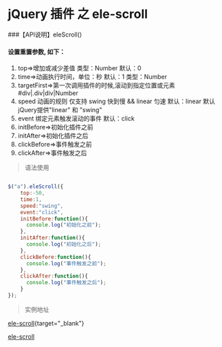 # jQuery 插件 之 ele-scroll

###【API说明】eleScroll()
#### 设置重置参数, 如下：
 1. top=>增加或减少差值  类型：Number 默认：0
 2. time=>动画执行时间，单位：秒 默认：1  类型：Number
 3. targetFirst=>第一次调用插件的时候,滚动到指定位置或元素 #div|.div|div|Number
 4. speed 动画的规则 仅支持 swing 快到慢 && linear 匀速  默认：linear  默认jQuery提供"linear" 和 "swing"
 5. event 绑定元素触发滚动的事件 默认：click
 6. initBefore=>初始化插件之前
 7. initAfter=>初始化插件之后
 8. clickBefore=>事件触发之前
 9. clickAfter=>事件触发之后

> 语法使用

```js

$("a").eleScroll({
    top:-50,
    time:1,
    speed:"swing",
    event:"click",
    initBefore:function(){
      console.log("初始化之前");
    },
    initAfter:function(){
      console.log("初始化之后");
    },
    clickBefore:function(){
      console.log("事件触发之前");
    },
    clickAfter:function(){
      console.log("事件触发之后");
    }
});

```



> 实例地址

[ele-scroll](http://demo.chenzejiang.com/ele-scroll/index.html){target="_blank"}

<a href="http://demo.chenzejiang.com/ele-scroll/index.html" target="_blank">ele-scroll</a>
